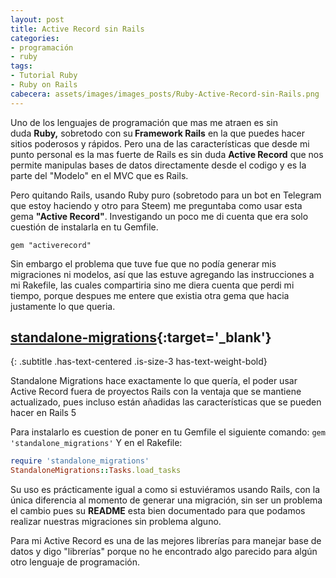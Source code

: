 ```yaml
---
layout: post
title: Active Record sin Rails
categories:
- programación
- ruby
tags:
- Tutorial Ruby
- Ruby on Rails
cabecera: assets/images/images_posts/Ruby-Active-Record-sin-Rails.png
---
```

Uno de los lenguajes de programación que mas me atraen es sin duda&nbsp;<strong>Ruby,</strong>&nbsp;sobretodo con su<strong>&nbsp;Framework Rails</strong>&nbsp;en la que puedes hacer sitios poderosos y rápidos. Pero una de las características que desde mi punto personal es la mas fuerte de Rails es sin duda&nbsp;<strong>Active Record</strong>&nbsp;que nos permite manipulas bases de datos directamente desde el codigo y es la parte del "Modelo" en el MVC que es Rails.

Pero quitando Rails, usando Ruby puro (sobretodo para un bot en Telegram que estoy haciendo y otro para Steem) me preguntaba como usar esta gema&nbsp;<strong>"Active Record"</strong>. Investigando un poco me di cuenta que era solo cuestión de instalarla en tu Gemfile.

<code>gem "activerecord"</code>

Sin embargo el problema que tuve fue que no podía generar mis migraciones ni modelos, así que las estuve agregando las instrucciones a mi Rakefile, las cuales compartiria sino me diera cuenta que perdi mi tiempo, porque despues me entere que existia otra gema que hacia justamente lo que queria.

## [standalone-migrations](https://github.com/thuss/standalone-migrations){:target='_blank'}
{: .subtitle .has-text-centered .is-size-3 has-text-weight-bold} 

Standalone Migrations hace exactamente lo que quería, el poder usar Active Record fuera de proyectos Rails con la ventaja que se mantiene actualizado, pues incluso están añadidas las características que se pueden hacer en Rails 5

Para instalarlo es cuestion de poner en tu Gemfile el siguiente comando:
<code>gem 'standalone_migrations'</code>
Y en el Rakefile:

~~~ruby
require 'standalone_migrations'
StandaloneMigrations::Tasks.load_tasks
~~~

Su uso es prácticamente igual a como si estuviéramos usando Rails, con la única diferencia al momento de generar una migración, sin ser un problema el cambio pues su&nbsp;<strong>README</strong>&nbsp;esta bien documentado para que podamos realizar nuestras migraciones sin problema alguno.

Para mi Active Record es una de las mejores librerías para manejar base de datos y digo "librerías" porque no he encontrado algo parecido para algún otro lenguaje de programación.